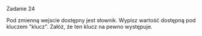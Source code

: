Zadanie 24

Pod zmienną wejscie dostępny jest słownik. Wypisz wartość dostępną pod kluczem "klucz". Załóż, że ten klucz na pewno występuje.
